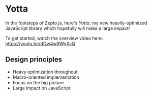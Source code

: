 # Yotta

In the footsteps of Zepto.js, here's _Yotta_, my new heavily-optimized
JavaScript library which hopefully will make a large impact!

To get started, watch the overview video here:
https://youtu.be/dQw4w9WgXcQ

## Design principles

- Heavy optimization throughout
- Macro-oriented implementation
- Focus on the big picture
- Large impact on JavaScript

